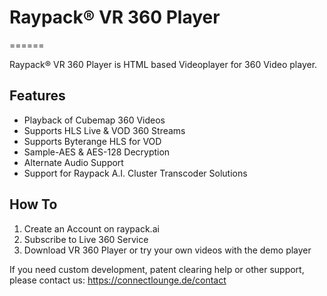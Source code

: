 # Raypack® VR 360 Player
======
           
Raypack® VR 360 Player is HTML based Videoplayer for 360 Video player.

Features
--------

* Playback of Cubemap 360 Videos
* Supports HLS Live & VOD 360 Streams
* Supports Byterange HLS for VOD
* Sample-AES & AES-128 Decryption
* Alternate Audio Support
* Support for Raypack A.I. Cluster Transcoder Solutions

How To
-------
1) Create an Account on raypack.ai
2) Subscribe to Live 360 Service
3) Download VR 360 Player or try your own videos with the demo player

If you need custom development, patent clearing help or other support, please contact us: https://connectlounge.de/contact
